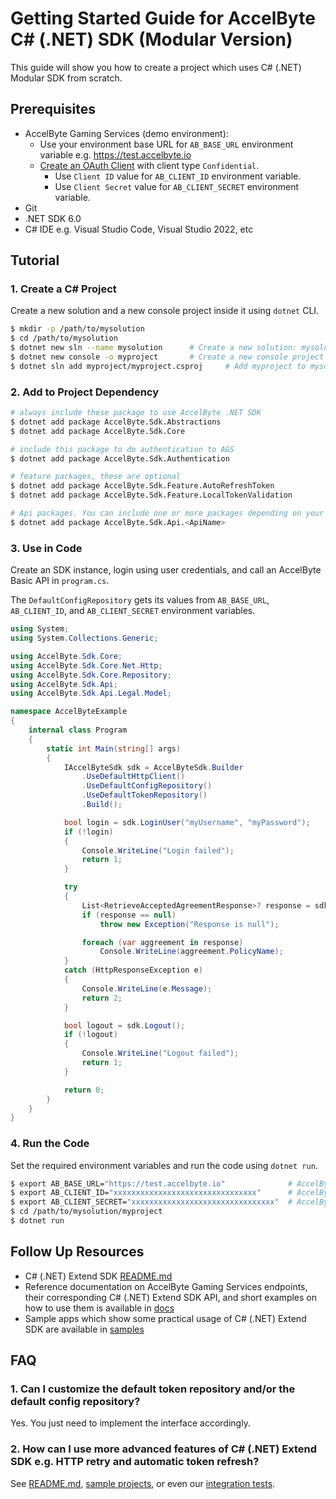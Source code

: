 # Getting Started Guide for AccelByte C# (.NET) SDK (Modular Version)

This guide will show you how to create a project which uses C# (.NET) Modular SDK from scratch.

## Prerequisites
* AccelByte Gaming Services (demo environment):
	* Use your environment base URL for `AB_BASE_URL` environment variable e.g. https://test.accelbyte.io
	* [Create an OAuth Client](https://docs.accelbyte.io/gaming-services/services/access/authorization/manage-access-control-for-applications/#create-an-iam-client) with client type `Confidential`.
		* Use `Client ID` value for `AB_CLIENT_ID` environment variable.
		* Use `Client Secret` value for `AB_CLIENT_SECRET` environment variable.
* Git
* .NET SDK 6.0
* C# IDE e.g. Visual Studio Code, Visual Studio 2022, etc


## Tutorial

### 1. Create a C# Project

Create a new solution and a new console project inside it using `dotnet` CLI.

```bash
$ mkdir -p /path/to/mysolution
$ cd /path/to/mysolution
$ dotnet new sln --name mysolution      # Create a new solution: mysolution
$ dotnet new console -o myproject       # Create a new console project myproject
$ dotnet sln add myproject/myproject.csproj     # Add myproject to mysolution
```

### 2. Add to Project Dependency

```bash
# always include these package to use AccelByte .NET SDK
$ dotnet add package AccelByte.Sdk.Abstractions
$ dotnet add package AccelByte.Sdk.Core

# include this package to do authentication to AGS
$ dotnet add package AccelByte.Sdk.Authentication

# feature packages, these are optional
$ dotnet add package AccelByte.Sdk.Feature.AutoRefreshToken
$ dotnet add package AccelByte.Sdk.Feature.LocalTokenValidation

# Api packages. You can include one or more packages depending on your need.
$ dotnet add package AccelByte.Sdk.Api.<ApiName>
```

### 3. Use in Code

Create an SDK instance, login using user credentials, and call an AccelByte Basic API in `program.cs`.

The `DefaultConfigRepository` gets its values from `AB_BASE_URL`, `AB_CLIENT_ID`, and `AB_CLIENT_SECRET` environment variables.

```csharp
using System;
using System.Collections.Generic;

using AccelByte.Sdk.Core;
using AccelByte.Sdk.Core.Net.Http;
using AccelByte.Sdk.Core.Repository;
using AccelByte.Sdk.Api;
using AccelByte.Sdk.Api.Legal.Model;

namespace AccelByteExample
{
    internal class Program
    {
        static int Main(string[] args)
        {
            IAccelByteSdk sdk = AccelByteSdk.Builder
                .UseDefaultHttpClient()
                .UseDefaultConfigRepository()
                .UseDefaultTokenRepository()
                .Build();

            bool login = sdk.LoginUser("myUsername", "myPassword");
            if (!login)
            {
                Console.WriteLine("Login failed");
                return 1;
            }

            try
            {
                List<RetrieveAcceptedAgreementResponse>? response = sdk.GetLegal().Agreement.RetrieveAgreementsPublicOp.Execute();
                if (response == null)
                    throw new Exception("Response is null");

                foreach (var aggreement in response)
                    Console.WriteLine(aggreement.PolicyName);
            }
            catch (HttpResponseException e)
            {
                Console.WriteLine(e.Message);
                return 2;
            }

            bool logout = sdk.Logout();
            if (!logout)
            {
                Console.WriteLine("Logout failed");
                return 1;
            }

            return 0;
        }
    }
}
```

### 4. Run the Code

Set the required environment variables and run the code using `dotnet run`.

```bash
$ export AB_BASE_URL="https://test.accelbyte.io"              # AccelByte Gaming Services Base URL e.g. demo environment
$ export AB_CLIENT_ID="xxxxxxxxxxxxxxxxxxxxxxxxxxxxxxxx"      # AccelByte Gaming Services OAuth Client ID
$ export AB_CLIENT_SECRET="xxxxxxxxxxxxxxxxxxxxxxxxxxxxxxxx"  # AccelByte Gaming Services OAuth Client Secret
$ cd /path/to/mysolution/myproject
$ dotnet run
```

## Follow Up Resources

* C# (.NET) Extend SDK [README.md](../README.md)
* Reference documentation on AccelByte Gaming Services endpoints, their corresponding C# (.NET) Extend SDK API, and short examples on how to use them is available in [docs](../docs)
* Sample apps which show some practical usage of C# (.NET) Extend SDK are available in [samples](../samples/)

## FAQ

### 1. Can I customize the default token repository and/or the default config repository?

Yes. You just need to implement the interface accordingly.

### 2. How can I use more advanced features of C# (.NET) Extend SDK e.g. HTTP retry and automatic token refresh? 

See [README.md](../README.md), [sample projects](../samples), or even our [integration tests](../AccelByte.Sdk.Tests.Mod).